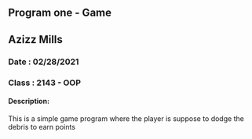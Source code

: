 ## Program one - Game

## Azizz Mills
### Date : 02/28/2021
### Class : 2143 - OOP

#### Description:
This is a simple game program where the player is suppose to dodge the debris to earn points 
